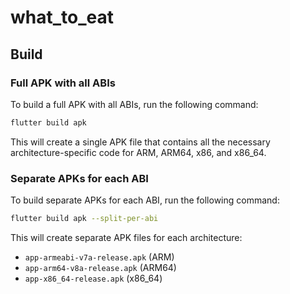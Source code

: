 # what_to_eat

## Build

### Full APK with all ABIs

To build a full APK with all ABIs, run the following command:

```bash
flutter build apk
```

This will create a single APK file that contains all the necessary architecture-specific code for ARM, ARM64, x86, and x86_64.

### Separate APKs for each ABI

To build separate APKs for each ABI, run the following command:

```bash
flutter build apk --split-per-abi
```

This will create separate APK files for each architecture:

- `app-armeabi-v7a-release.apk` (ARM)
- `app-arm64-v8a-release.apk` (ARM64)
- `app-x86_64-release.apk` (x86_64)
